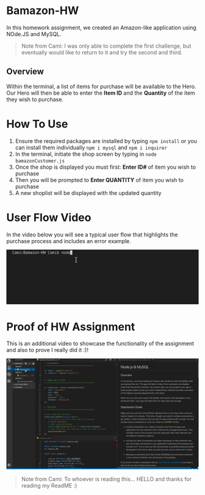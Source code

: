 # Bamazon-HW

In this homework assignment, we created an Amazon-like application using NOde.JS and MySQL.

> Note from Cami: I was only able to complete the first challenge, but eventually would like to return to it and try the second and third.

## Overview
Within the terminal, a list of items for purchase will be available to the Hero. Our Hero will then be able to enter the **Item ID** and the **Quantity** of the item they wish to purchase.

# How To Use
1) Ensure the required packages are installed by typing `npm install` or you can install them individually `npm i mysql` and `npm i inquirer`
2) In the terminal, initiate the shop screen by typing in `node bamazonCustomer.js`
3) Once the shop is displayed you must first: **Enter ID#** of item you wish to purchase
4) Then you will be prompted to **Enter QUANTITY** of item you wish to purchase
5) A new shoplist will be displayed with the updated quantity

# User Flow Video
In the video below you will see a typical user flow that highlights the purchase process and includes an error example.

![Flow Video](Bamazon-HW-UserFlow.gif)

# Proof of HW Assignment
This is an additional video to showcase the functionality of the assignment and also to prove I really did it :)!

![HW Video](Bamazon-HW.gif)

> Note from Cami: To whoever is reading this... HELLO and thanks for reading my ReadME :)